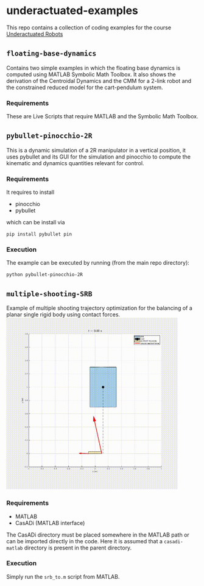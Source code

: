 # underactuated-examples
This repo contains a collection of coding examples for the course [Underactuated Robots](http://www.diag.uniroma1.it/%7Eoriolo/ur_LL/)

## `floating-base-dynamics`

Contains two simple examples in which the floating base dynamics is computed using MATLAB Symbolic Math Toolbox.
It also shows the derivation of the Centroidal Dynamics and the CMM for a 2-link robot and the constrained reduced model for the cart-pendulum system.

### Requirements
These are Live Scripts that require MATLAB and the Symbolic Math Toolbox.

## `pybullet-pinocchio-2R`

This is a dynamic simulation of a 2R manipulator in a vertical position, it uses pybullet and its GUI for the simulation and pinocchio to compute the kinematic and dynamics quantities relevant for control.

### Requirements
It requires to install 
* pinocchio
* pybullet

which can be install via 
```
pip install pybullet pin
```
### Execution
The example can be executed by running (from the main repo directory):
```
python pybullet-pinocchio-2R
```


## `multiple-shooting-SRB`
Example of multiple shooting trajectory optimization for the balancing of a planar single rigid body using contact forces.
<img src="/multiple-shooting-SRB/SRB_anim.gif" width="450" height="450"/>

### Requirements

* MATLAB
* CasADi (MATLAB interface)

The CasADi directory must be placed somewhere in the MATLAB path or can be imported directly in the code. Here it is assumed that a `casadi-matlab` directory is present in the parent directory.

### Execution
Simply run the `srb_to.m` script from MATLAB.
